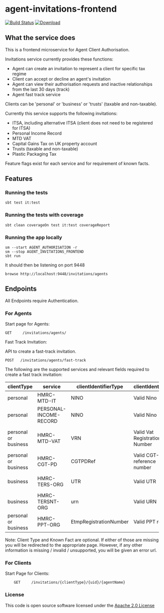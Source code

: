 # agent-invitations-frontend

[![Build Status](https://travis-ci.org/hmrc/agent-invitations-frontend.svg)](https://travis-ci.org/hmrc/agent-invitations-frontend) [ ![Download](https://api.bintray.com/packages/hmrc/releases/agent-invitations-frontend/images/download.svg) ](https://bintray.com/hmrc/releases/agent-invitations-frontend/_latestVersion)

## What the service does
This is a frontend microservice for Agent Client Authorisation.

Invitations service currently provides these functions:
 - Agent can create an invitation to represent a client for specific tax regime
 - Client can accept or decline an agent's invitation
 - Agent can view their authorisation requests and inactive relationships from the last 30 days (track)
 - Agent fast track service

Clients can be 'personal' or 'business' or 'trusts' (taxable and non-taxable).

Currently this service supports the following invitations:
- ITSA, including alternative ITSA (client does not need to be registered for ITSA)
- Personal Income Record
- MTD VAT
- Capital Gains Tax on UK property account
- Trusts (taxable and non-taxable)
- Plastic Packaging Tax

Feature flags exist for each service and for requirement of known facts.

## Features

### Running the tests

    sbt test it:test

### Running the tests with coverage

    sbt clean coverageOn test it:test coverageReport

### Running the app locally

    sm --start AGENT_AUTHORISATION -r
    sm --stop AGENT_INVITATIONS_FRONTEND
    sbt run

It should then be listening on port 9448

    browse http://localhost:9448/invitations/agents

## Endpoints
All Endpoints require Authentication.

### For Agents

Start page for Agents:

    GET   	/invitations/agents/

Fast Track Invitation:

API to create a fast-track invitation.

```
POST   /invitations/agents/fast-track
```

The following are the supported services and relevant fields required to create a fast track invitation:

|clientType|service|clientIdentifierType|clientIdentifier|knownFact|
|--------|--------|---------|-------|-------|
|personal|HMRC-MTD-IT|NINO|Valid Nino|Postcode|
|personal|PERSONAL-INCOME-RECORD|NINO|Valid Nino|Date of Birth|
|personal or business|HMRC-MTD-VAT|VRN|Valid Vat Registration Number|Date of Client's VAT Registration|
|personal or business|HMRC-CGT-PD|CGTPDRef|Valid CGT-PD reference number|Postcode|
|business|HMRC-TERS-ORG|UTR|Valid UTR|Date of trust registration|
|business|HMRC-TERSNT-ORG|urn|Valid URN|Date of trust registration|
|personal or business|HMRC-PPT-ORG|EtmpRegistrationNumber|Valid PPT ref|Date of registration|


Note: Client Type and Known Fact are optional. If either of those are missing you will be redirected to the appropriate page. However, if any other information is missing / invalid / unsupported, you will be given an error url.

### For Clients

Start Page for Clients:

```
    GET     /invitations/{clientType}/{uid}/{agentName}

```

### License 

This code is open source software licensed under the [Apache 2.0 License]("http://www.apache.org/licenses/LICENSE-2.0.html")


